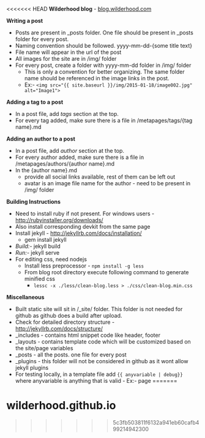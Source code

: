 <<<<<<< HEAD
**Wilderhood blog** - [blog.wilderhood.com](http://blog.wilderhood.com)

**Writing a post**

 - Posts are present in _posts folder. One file should be present in _posts folder for every post. 
 - Naming convention should be followed. yyyy-mm-dd-{some title text} 
 - File name will appear in the url of the post
 - All images for the site are in /img/ folder
 - For every post, create a folder with yyyy-mm-dd folder in /img/ folder
	 - This is only a convention for better organizing. The same folder name should be referenced in the image links in the post.  
	 - Ex:- `<img src="{{ site.baseurl }}/img/2015-01-18/image002.jpg" alt="Image1">`

**Adding a tag to a post**

 - In a post file, add *tags* section at the top.
 - For every tag added, make sure there is a file in /metapages/tags/{tag name}.md

**Adding an author to a post**

 - In a post file, add *author* section at the top.
 - For every author added, make sure there is a file in /metapages/authors/{author name}.md
 - In the {author name}.md 
	 - provide all social links available, rest of them can be left out
	 - avatar is an image file name for the author - need to be present in /img/ folder

**Building Instructions**

 - Need to install ruby if not present. For windows users - http://rubyinstaller.org/downloads/
 - Also install corresponding devkit from the same page
 - Install jekyll - http://jekyllrb.com/docs/installation/
	 - gem install jekyll
 - *Build:-* jekyll build
 - *Run:-* jekyll serve
 - For editing css, need nodejs
	 - Install less preprocessor - `npm install -g less`
	 - From blog root directory execute following command to generate minified css
		 - `lessc -x ./less/clean-blog.less > ./css/clean-blog.min.css`

**Miscellaneous** 
 - Built static site will sit in /_site/ folder. This folder is not needed for github as github does a build after upload.
 - Check for detailed directory structure - http://jekyllrb.com/docs/structure/
 - _includes - contains html snippet code like header, footer
 - _layouts - contains template code which will be customized based on the site/page variables
 - _posts - all the posts. one file for every post
 - _plugins - this folder will not be considered in github as it wont allow jekyll plugins
 - For testing locally, in a template file add `{{ anyvariable | debug}}` where anyvariable is anything that is valid - Ex:- page
=======
# wilderhood.github.io
>>>>>>> 5c3fb503811f6132a941eb60cafb499214942300
